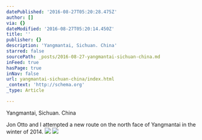 ```yaml
---
datePublished: '2016-08-27T05:20:28.475Z'
author: []
via: {}
dateModified: '2016-08-27T05:20:14.450Z'
title: ''
publisher: {}
description: 'Yangmantai, Sichuan. China'
starred: false
sourcePath: _posts/2016-08-27-yangmantai-sichuan-china.md
inFeed: true
hasPage: true
inNav: false
url: yangmantai-sichuan-china/index.html
_context: 'http://schema.org'
_type: Article

---
```

Yangmantai, Sichuan. China

Jon Otto and I attempted a new route on the north face of Yangmantai in the winter of 2014\. ![](https://the-grid-user-content.s3-us-west-2.amazonaws.com/cf978ec5-b1cd-44ba-80c1-5e275d96c88d.jpg)
![](https://the-grid-user-content.s3-us-west-2.amazonaws.com/185e7a23-976a-4e21-9ef2-a9fd593c8664.jpg)